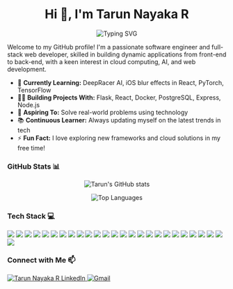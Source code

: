 <!-- Heading with centered text -->
<h1 align="center">Hi 👋, I'm Tarun Nayaka R</h1>

<p align="center">
  <img src="https://readme-typing-svg.demolab.com?font=Fira+Code&duration=4000&pause=500&color=F76C6C&center=true&vCenter=true&width=435&lines=SoSsoftware+Engineer+%7C+Full-Stack+Developer;Cloud+Enthusiast+%7C+AI+Explorer" alt="Typing SVG" />
</p>

<!-- Intro -->
Welcome to my GitHub profile! I'm a passionate software engineer and full-stack web developer, skilled in building dynamic applications from front-end to back-end, with a keen interest in cloud computing, AI, and web development.

- 🌱 **Currently Learning:** DeepRacer AI, iOS blur effects in React, PyTorch, TensorFlow
- 👨‍💻 **Building Projects With:** Flask, React, Docker, PostgreSQL, Express, Node.js
- 🚀 **Aspiring To:** Solve real-world problems using technology
- 📚 **Continuous Learner:** Always updating myself on the latest trends in tech
- ⚡ **Fun Fact:** I love exploring new frameworks and cloud solutions in my free time!

<!-- GitHub Stats -->
<h3 align="left">GitHub Stats 📊</h3>
<p align="center">
  <img src="https://github-readme-stats.vercel.app/api?username=tarun-nayaka&show_icons=true&theme=radical" alt="Tarun's GitHub stats" />
</p>

<!-- Top Languages -->
<p align="center">
  <img src="https://github-readme-stats.vercel.app/api/top-langs/?username=tarun-nayaka&layout=compact&theme=radical" alt="Top Languages" />
</p>

<!-- Tech Stack -->
<h3 align="left">Tech Stack 💻</h3>
<p align="left">
  <img src="https://img.shields.io/badge/JavaScript-F7DF1E?logo=javascript&logoColor=black" />
  <img src="https://img.shields.io/badge/Python-3776AB?logo=python&logoColor=white" />
  <img src="https://img.shields.io/badge/React-61DAFB?logo=react&logoColor=black" />
  <img src="https://img.shields.io/badge/Flutter-02569B?logo=flutter&logoColor=white" />
  <img src="https://img.shields.io/badge/Firebase-FFCA28?logo=firebase&logoColor=black" />
  <img src="https://img.shields.io/badge/Express-000000?logo=express&logoColor=white" />
  <img src="https://img.shields.io/badge/Node.js-339933?logo=node.js&logoColor=white" />
  <img src="https://img.shields.io/badge/Docker-2496ED?logo=docker&logoColor=white" />
  <img src="https://img.shields.io/badge/PostgreSQL-336791?logo=postgresql&logoColor=white" />
  <img src="https://img.shields.io/badge/Tailwind%20CSS-38B2AC?logo=tailwind-css&logoColor=white" />
  <img src="https://img.shields.io/badge/Next.js-000000?logo=next.js&logoColor=white" />
  <img src="https://img.shields.io/badge/Git-F05032?logo=git&logoColor=white" />
  <img src="https://img.shields.io/badge/GitHub-181717?logo=github&logoColor=white" />
  <img src="https://img.shields.io/badge/Windows-0078D6?logo=windows&logoColor=white" />
  <img src="https://img.shields.io/badge/Linux-FCC624?logo=linux&logoColor=black" />
  <img src="https://img.shields.io/badge/Azure-0078D4?logo=microsoft-azure&logoColor=white" />
  <img src="https://img.shields.io/badge/Google%20Cloud-4285F4?logo=google-cloud&logoColor=white" />
  <img src="https://img.shields.io/badge/TensorFlow-FF6F00?logo=tensorflow&logoColor=white" />
  <img src="https://img.shields.io/badge/PyTorch-EE4C2C?logo=pytorch&logoColor=white" />
  <img src="https://img.shields.io/badge/SQL-000000?logo=mysql&logoColor=white" />
  <img src="https://img.shields.io/badge/Azure%20Cosmos%20DB-134AA9?logo=microsoft-azure&logoColor=white" />
  <img src="https://img.shields.io/badge/Power%20BI-F2C811?logo=power-bi&logoColor=black" />
  <img src="https://img.shields.io/badge/HTML5-E34F26?logo=html5&logoColor=white" />
  <img src="https://img.shields.io/badge/CSS3-1572B6?logo=css3&logoColor=white" />
  <img src="https://img.shields.io/badge/Bootstrap-563D7C?logo=bootstrap&logoColor=white" />
  <img src="https://img.shields.io/badge/Matlab-0076A8?logo=mathworks&logoColor=white" />
</p>

<!-- Contact Info -->
<h3 align="left">Connect with Me 📫</h3>
<p align="left">
  <a href="https://linkedin.com/in/tarun-nayaka-r-28612a27a" target="blank">
    <img src="https://img.shields.io/badge/LinkedIn-%230077B5.svg?style=for-the-badge&logo=linkedin&logoColor=white" alt="Tarun Nayaka R LinkedIn" />
  </a>
  <a href="mailto:r.tarunnayaka25042005@gmail.com">
    <img src="https://img.shields.io/badge/Email-D14836?style=for-the-badge&logo=gmail&logoColor=white" alt="Gmail" />
  </a>
</p>
